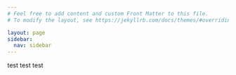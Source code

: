 ```yaml
---
# Feel free to add content and custom Front Matter to this file.
# To modify the layout, see https://jekyllrb.com/docs/themes/#overriding-theme-defaults

layout: page
sidebar:
  nav: sidebar
---
```


test test test

